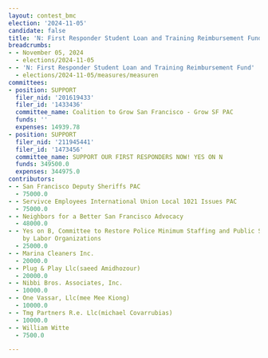 ```yaml
---
layout: contest_bmc
election: '2024-11-05'
candidate: false
title: 'N: First Responder Student Loan and Training Reimbursement Fund'
breadcrumbs:
- - November 05, 2024
  - elections/2024-11-05
- - 'N: First Responder Student Loan and Training Reimbursement Fund'
  - elections/2024-11-05/measures/measuren
committees:
- position: SUPPORT
  filer_nid: '201619433'
  filer_id: '1433436'
  committee_name: Coalition to Grow San Francisco - Grow SF PAC
  funds: ''
  expenses: 14939.78
- position: SUPPORT
  filer_nid: '211945441'
  filer_id: '1473456'
  committee_name: SUPPORT OUR FIRST RESPONDERS NOW! YES ON N
  funds: 349500.0
  expenses: 344975.0
contributors:
- - San Francisco Deputy Sheriffs PAC
  - 75000.0
- - Servivce Employees International Union Local 1021 Issues PAC
  - 75000.0
- - Neighbors for a Better San Francisco Advocacy
  - 48000.0
- - Yes on B, Committee to Restore Police Minimum Staffing and Public Safety, Sponsored
    by Labor Organizations
  - 25000.0
- - Marina Cleaners Inc.
  - 20000.0
- - Plug & Play Llc(saeed Amidhozour)
  - 20000.0
- - Nibbi Bros. Associates, Inc.
  - 10000.0
- - One Vassar, Llc(mee Mee Kiong)
  - 10000.0
- - Tmg Partners R.e. Llc(michael Covarrubias)
  - 10000.0
- - William Witte
  - 7500.0

---
```


